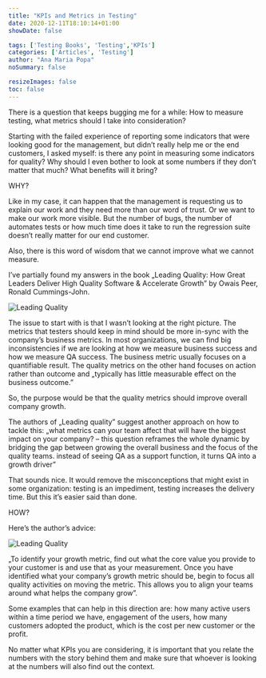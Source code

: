 ```yaml
---
title: "KPIs and Metrics in Testing"
date: 2020-12-11T18:10:14+01:00
showDate: false

tags: ['Testing Books', 'Testing','KPIs']
categories: ['Articles', 'Testing']
author: "Ana Maria Popa"
noSummary: false

resizeImages: false
toc: false
---
```

There is a question that keeps bugging me for a while: How to measure testing, what metrics should I take into consideration?

Starting with the failed experience of reporting some indicators that were looking good for the management, but didn’t really help me or the end customers, I asked myself: is there any point in measuring some indicators for quality? Why should I even bother to look at some numbers if they don’t matter that much? What benefits will it bring?

WHY?

Like in my case, it can happen that the management is requesting us to explain our work and they need more than our word of trust. Or we want to make our work more visible. But the number of bugs, the number of automates tests or how much time does it take to run the regression suite doesn’t really matter for our end customer.

Also, there is this word of wisdom that we cannot improve what we cannot measure.

I’ve partially found my answers in the book „Leading Quality: How Great Leaders Deliver High Quality Software & Accelerate Growth” by Owais Peer, Ronald Cummings-John.

![Leading Quality](/images/leading-quality.jpg)

The issue to start with is that I wasn’t looking at the right picture. The metrics that testers should keep in mind should be more in-sync with the company’s business metrics. In most organizations, we can find big inconsistencies if we are looking at how we measure business success and how we measure QA success. The business metric usually focuses on a quantifiable result. The quality metrics on the other hand focuses on action rather than outcome and „typically has little measurable effect on the business outcome.”

So, the purpose would be that the quality metrics should improve overall company growth.

The authors of „Leading quality” suggest another approach on how to tackle this: „what metrics can your team affect that will have the biggest impact on your company? – this question reframes the whole dynamic by bridging the gap between growing the overall business and the focus of the quality teams. instead of seeing QA as a support function, it turns QA into a growth driver”

That sounds nice. It would remove the misconceptions that might exist in some organization: testing is an impediment, testing increases the delivery time. But this it’s easier said than done.

HOW?

Here’s the author’s advice:

![Leading Quality](/images/kpi-testing.png)

„To identify your growth metric, find out what the core value you provide to your customer is and use that as your measurement. Once you have identified what your company’s growth metric should be, begin to focus all quality activities on moving the metric. This allows you to align your teams around what helps the company grow”.

Some examples that can help in this direction are: how many active users within a time period we have, engagement of the users, how many customers adopted the product, which is the cost per new customer or the profit.

No matter what KPIs you are considering, it is important that you relate the numbers with the story behind them and make sure that whoever is looking at the numbers will also find out the context.
